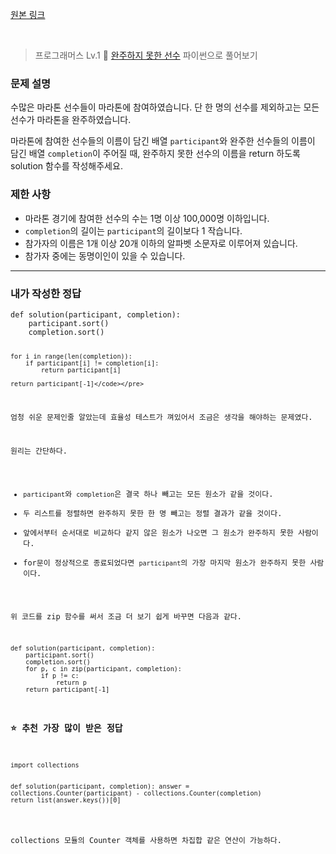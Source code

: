 <p><a href="https://velog.io/@yje9802/%ED%94%84%EB%A1%9C%EA%B7%B8%EB%9E%98%EB%A8%B8%EC%8A%A4-%EC%99%84%EC%A3%BC%ED%95%98%EC%A7%80-%EB%AA%BB%ED%95%9C-%EC%84%A0%EC%88%98" color="black">원본 링크</a></p><br><blockquote>
<p>프로그래머스 Lv.1 🌱
<a href="https://school.programmers.co.kr/learn/courses/30/lessons/42576">완주하지 못한 선수</a>
파이썬으로 풀어보기</p>
</blockquote>
<h3 id="문제-설명">문제 설명</h3>
<p>수많은 마라톤 선수들이 마라톤에 참여하였습니다. 단 한 명의 선수를 제외하고는 모든 선수가 마라톤을 완주하였습니다.</p>
<p>마라톤에 참여한 선수들의 이름이 담긴 배열 <code>participant</code>와 완주한 선수들의 이름이 담긴 배열 <code>completion</code>이 주어질 때, 완주하지 못한 선수의 이름을 return 하도록 solution 함수를 작성해주세요.</p>
<h3 id="제한-사항">제한 사항</h3>
<ul>
<li>마라톤 경기에 참여한 선수의 수는 1명 이상 100,000명 이하입니다.</li>
<li><code>completion</code>의 길이는 <code>participant</code>의 길이보다 1 작습니다.</li>
<li>참가자의 이름은 1개 이상 20개 이하의 알파벳 소문자로 이루어져 있습니다.</li>
<li>참가자 중에는 동명이인이 있을 수 있습니다.</li>
</ul>
<hr />
<h3 id="내가-작성한-정답">내가 작성한 정답</h3>
<pre><code class="language-python">def solution(participant, completion):
    participant.sort()
    completion.sort()

    for i in range(len(completion)):
        if participant[i] != completion[i]:
            return participant[i]

    return participant[-1]</code></pre>
<p>엄청 쉬운 문제인줄 알았는데 효율성 테스트가 껴있어서 조금은 생각을 해야하는 문제였다. </p>
<p>원리는 간단하다.</p>
<ul>
<li><code>participant</code>와 <code>completion</code>은 결국 하나 빼고는 모든 원소가 같을 것이다. </li>
<li>두 리스트를 정렬하면 완주하지 못한 한 명 빼고는 정렬 결과가 같을 것이다. </li>
<li>앞에서부터 순서대로 비교하다 같지 않은 원소가 나오면 그 원소가 완주하지 못한 사람이다. </li>
<li>for문이 정상적으로 종료되었다면 <code>participant</code>의 가장 마지막 원소가 완주하지 못한 사람이다. </li>
</ul>
<p>위 코드를 zip 함수를 써서 조금 더 보기 쉽게 바꾸면 다음과 같다.</p>
<pre><code class="language-python">def solution(participant, completion):
    participant.sort()
    completion.sort()
    for p, c in zip(participant, completion):
        if p != c:
            return p
    return participant[-1]</code></pre>
<h3 id="⭐️-추천-가장-많이-받은-정답">⭐️ 추천 가장 많이 받은 정답</h3>
<pre><code class="language-python">import collections

def solution(participant, completion):
    answer = collections.Counter(participant) - collections.Counter(completion)
    return list(answer.keys())[0]</code></pre>
<p>collections 모듈의 Counter 객체를 사용하면 차집합 같은 연산이 가능하다. </p>